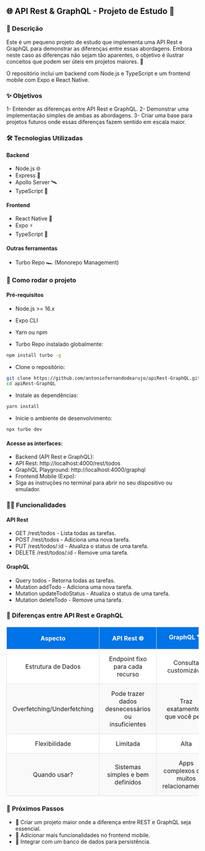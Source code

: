 ## 🌐 API Rest & GraphQL - Projeto de Estudo 🚀

### 📝 Descrição
Este é um pequeno projeto de estudo que implementa uma API Rest e GraphQL para demonstrar as diferenças entre essas abordagens. Embora neste caso as diferenças não sejam tão aparentes, o objetivo é ilustrar conceitos que podem ser úteis em projetos maiores. 🌟

O repositório inclui um backend com Node.js e TypeScript e um frontend mobile com Expo e React Native.

### ✨ Objetivos
1- Entender as diferenças entre API Rest e GraphQL.
2- Demonstrar uma implementação simples de ambas as abordagens.
3- Criar uma base para projetos futuros onde essas diferenças fazem sentido em escala maior.
### 🛠️ Tecnologias Utilizadas

#### Backend
- Node.js 🌐
- Express 🚀
- Apollo Server 🛰️
- TypeScript 🔷

#### Frontend
- React Native 📱
- Expo ⚡
- TypeScript 🔷

#### Outras ferramentas
- Turbo Repo 🏎️ (Monorepo Management)

### 🚀 Como rodar o projeto
#### Pré-requisitos
- Node.js >= 16.x
- Expo CLI
- Yarn ou npm

- Turbo Repo instalado globalmente:
```bash
npm install turbo -g
```

- Clone o repositório:

```bash
git clone https://github.com/antoniofernandodearujo/apiRest-GraphQL.git
cd apiRest-GraphQL
```

- Instale as dependências:

```bash
yarn install
```

- Inicie o ambiente de desenvolvimento:

```bash
npx turbo dev
```

#### Acesse as interfaces:

- Backend (API Rest e GraphQL):
- API Rest: http://localhost:4000/rest/todos
- GraphQL Playground: http://localhost:4000/graphql
- Frontend Mobile (Expo):
- Siga as instruções no terminal para abrir no seu dispositivo ou emulador.

### 🧑‍💻 Funcionalidades
#### API Rest
- GET /rest/todos - Lista todas as tarefas.
- POST /rest/todos - Adiciona uma nova tarefa.
- PUT /rest/todos/:id - Atualiza o status de uma tarefa.
- DELETE /rest/todos/:id - Remove uma tarefa.
  
#### GraphQL
- Query todos - Retorna todas as tarefas.
- Mutation addTodo - Adiciona uma nova tarefa.
- Mutation updateTodoStatus - Atualiza o status de uma tarefa.
- Mutation deleteTodo - Remove uma tarefa.

### 🌟 Diferenças entre API Rest e GraphQL

  <table style="width: 100%; border-collapse: collapse; margin-top: 20px; background-color: #ffffff;">
    <thead>
      <tr style="background-color: #0073e6; color: white;">
        <th style="padding: 15px; border: 1px solid #ddd;">Aspecto</th>
        <th style="padding: 15px; border: 1px solid #ddd;">API Rest 🌐</th>
        <th style="padding: 15px; border: 1px solid #ddd;">GraphQL 🛰️</th>
      </tr>
    </thead>
    <tbody>
      <tr style="text-align: center;">
        <td style="padding: 15px; border: 1px solid #ddd;">Estrutura de Dados</td>
        <td style="padding: 15px; border: 1px solid #ddd;">Endpoint fixo para cada recurso</td>
        <td style="padding: 15px; border: 1px solid #ddd;">Consulta customizável</td>
      </tr>
      <tr style="text-align: center; background-color: #f9f9f9;">
        <td style="padding: 15px; border: 1px solid #ddd;">Overfetching/Underfetching</td>
        <td style="padding: 15px; border: 1px solid #ddd;">Pode trazer dados desnecessários ou insuficientes</td>
        <td style="padding: 15px; border: 1px solid #ddd;">Traz exatamente o que você pede</td>
      </tr>
      <tr style="text-align: center;">
        <td style="padding: 15px; border: 1px solid #ddd;">Flexibilidade</td>
        <td style="padding: 15px; border: 1px solid #ddd;">Limitada</td>
        <td style="padding: 15px; border: 1px solid #ddd;">Alta</td>
      </tr>
      <tr style="text-align: center; background-color: #f9f9f9;">
        <td style="padding: 15px; border: 1px solid #ddd;">Quando usar?</td>
        <td style="padding: 15px; border: 1px solid #ddd;">Sistemas simples e bem definidos</td>
        <td style="padding: 15px; border: 1px solid #ddd;">Apps complexos com muitos relacionamentos</td>
      </tr>
    </tbody>
  </table>

### 📌 Próximos Passos
- 🔧 Criar um projeto maior onde a diferença entre REST e GraphQL seja essencial.
- 📱 Adicionar mais funcionalidades no frontend mobile.
- 🔄 Integrar com um banco de dados para persistência.
